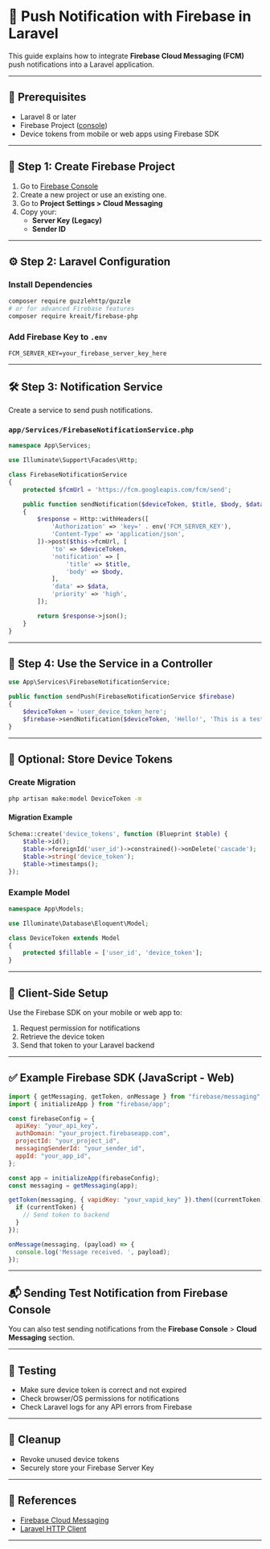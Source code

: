 # 🔔 Push Notification with Firebase in Laravel

This guide explains how to integrate **Firebase Cloud Messaging (FCM)** push notifications into a Laravel application.

---

## 🚀 Prerequisites

- Laravel 8 or later
- Firebase Project ([console](https://console.firebase.google.com/))
- Device tokens from mobile or web apps using Firebase SDK

---

## 🔧 Step 1: Create Firebase Project

1. Go to [Firebase Console](https://console.firebase.google.com/)
2. Create a new project or use an existing one.
3. Go to **Project Settings > Cloud Messaging**
4. Copy your:
   - **Server Key (Legacy)**
   - **Sender ID**

---

## ⚙️ Step 2: Laravel Configuration

### Install Dependencies

```bash
composer require guzzlehttp/guzzle
# or for advanced Firebase features
composer require kreait/firebase-php
```

### Add Firebase Key to `.env`

```
FCM_SERVER_KEY=your_firebase_server_key_here
```

---

## 🛠 Step 3: Notification Service

Create a service to send push notifications.

### `app/Services/FirebaseNotificationService.php`

```php
namespace App\Services;

use Illuminate\Support\Facades\Http;

class FirebaseNotificationService
{
    protected $fcmUrl = 'https://fcm.googleapis.com/fcm/send';

    public function sendNotification($deviceToken, $title, $body, $data = [])
    {
        $response = Http::withHeaders([
            'Authorization' => 'key=' . env('FCM_SERVER_KEY'),
            'Content-Type' => 'application/json',
        ])->post($this->fcmUrl, [
            'to' => $deviceToken,
            'notification' => [
                'title' => $title,
                'body' => $body,
            ],
            'data' => $data,
            'priority' => 'high',
        ]);

        return $response->json();
    }
}
```

---

## 📡 Step 4: Use the Service in a Controller

```php
use App\Services\FirebaseNotificationService;

public function sendPush(FirebaseNotificationService $firebase)
{
    $deviceToken = 'user_device_token_here';
    $firebase->sendNotification($deviceToken, 'Hello!', 'This is a test notification.');
}
```

---

## 💾 Optional: Store Device Tokens

### Create Migration

```bash
php artisan make:model DeviceToken -m
```

#### Migration Example

```php
Schema::create('device_tokens', function (Blueprint $table) {
    $table->id();
    $table->foreignId('user_id')->constrained()->onDelete('cascade');
    $table->string('device_token');
    $table->timestamps();
});
```

### Example Model

```php
namespace App\Models;

use Illuminate\Database\Eloquent\Model;

class DeviceToken extends Model
{
    protected $fillable = ['user_id', 'device_token'];
}
```

---

## 📱 Client-Side Setup

Use the Firebase SDK on your mobile or web app to:

1. Request permission for notifications
2. Retrieve the device token
3. Send that token to your Laravel backend

---

## ✅ Example Firebase SDK (JavaScript - Web)

```javascript
import { getMessaging, getToken, onMessage } from "firebase/messaging";
import { initializeApp } from "firebase/app";

const firebaseConfig = {
  apiKey: "your_api_key",
  authDomain: "your_project.firebaseapp.com",
  projectId: "your_project_id",
  messagingSenderId: "your_sender_id",
  appId: "your_app_id",
};

const app = initializeApp(firebaseConfig);
const messaging = getMessaging(app);

getToken(messaging, { vapidKey: "your_vapid_key" }).then((currentToken) => {
  if (currentToken) {
    // Send token to backend
  }
});

onMessage(messaging, (payload) => {
  console.log('Message received. ', payload);
});
```

---

## 📬 Sending Test Notification from Firebase Console

You can also test sending notifications from the **Firebase Console** > **Cloud Messaging** section.

---

## 🧪 Testing

- Make sure device token is correct and not expired
- Check browser/OS permissions for notifications
- Check Laravel logs for any API errors from Firebase

---

## 🧹 Cleanup

- Revoke unused device tokens
- Securely store your Firebase Server Key

---

## 📖 References

- [Firebase Cloud Messaging](https://firebase.google.com/docs/cloud-messaging)
- [Laravel HTTP Client](https://laravel.com/docs/http-client)

---
